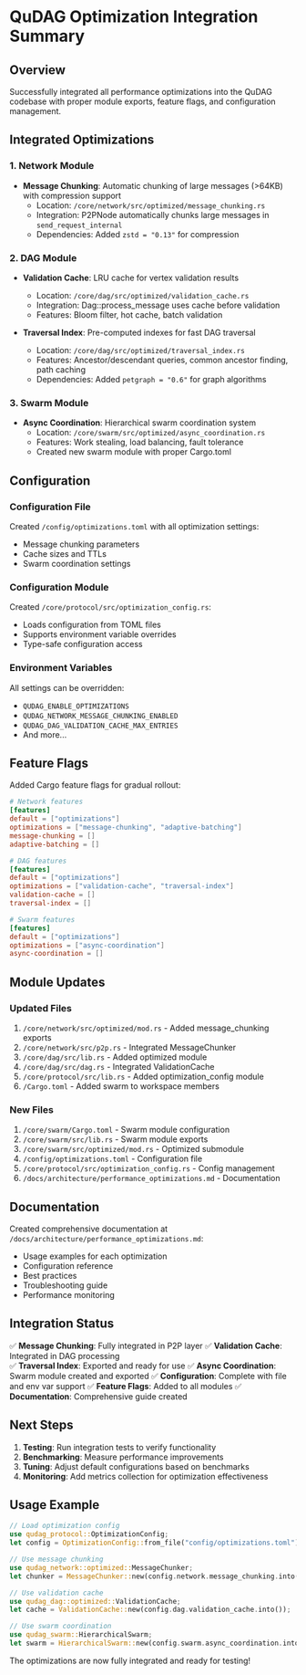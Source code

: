 # QuDAG Optimization Integration Summary

## Overview

Successfully integrated all performance optimizations into the QuDAG codebase with proper module exports, feature flags, and configuration management.

## Integrated Optimizations

### 1. Network Module
- **Message Chunking**: Automatic chunking of large messages (>64KB) with compression support
  - Location: `/core/network/src/optimized/message_chunking.rs`
  - Integration: P2PNode automatically chunks large messages in `send_request_internal`
  - Dependencies: Added `zstd = "0.13"` for compression

### 2. DAG Module  
- **Validation Cache**: LRU cache for vertex validation results
  - Location: `/core/dag/src/optimized/validation_cache.rs`
  - Integration: Dag::process_message uses cache before validation
  - Features: Bloom filter, hot cache, batch validation
  
- **Traversal Index**: Pre-computed indexes for fast DAG traversal
  - Location: `/core/dag/src/optimized/traversal_index.rs`
  - Features: Ancestor/descendant queries, common ancestor finding, path caching
  - Dependencies: Added `petgraph = "0.6"` for graph algorithms

### 3. Swarm Module
- **Async Coordination**: Hierarchical swarm coordination system
  - Location: `/core/swarm/src/optimized/async_coordination.rs`
  - Features: Work stealing, load balancing, fault tolerance
  - Created new swarm module with proper Cargo.toml

## Configuration

### Configuration File
Created `/config/optimizations.toml` with all optimization settings:
- Message chunking parameters
- Cache sizes and TTLs
- Swarm coordination settings

### Configuration Module
Created `/core/protocol/src/optimization_config.rs`:
- Loads configuration from TOML files
- Supports environment variable overrides
- Type-safe configuration access

### Environment Variables
All settings can be overridden:
- `QUDAG_ENABLE_OPTIMIZATIONS`
- `QUDAG_NETWORK_MESSAGE_CHUNKING_ENABLED`
- `QUDAG_DAG_VALIDATION_CACHE_MAX_ENTRIES`
- And more...

## Feature Flags

Added Cargo feature flags for gradual rollout:

```toml
# Network features
[features]
default = ["optimizations"]
optimizations = ["message-chunking", "adaptive-batching"]
message-chunking = []
adaptive-batching = []

# DAG features  
[features]
default = ["optimizations"]
optimizations = ["validation-cache", "traversal-index"]
validation-cache = []
traversal-index = []

# Swarm features
[features]
default = ["optimizations"]
optimizations = ["async-coordination"]
async-coordination = []
```

## Module Updates

### Updated Files
1. `/core/network/src/optimized/mod.rs` - Added message_chunking exports
2. `/core/network/src/p2p.rs` - Integrated MessageChunker
3. `/core/dag/src/lib.rs` - Added optimized module
4. `/core/dag/src/dag.rs` - Integrated ValidationCache
5. `/core/protocol/src/lib.rs` - Added optimization_config module
6. `/Cargo.toml` - Added swarm to workspace members

### New Files
1. `/core/swarm/Cargo.toml` - Swarm module configuration
2. `/core/swarm/src/lib.rs` - Swarm module exports
3. `/core/swarm/src/optimized/mod.rs` - Optimized submodule
4. `/config/optimizations.toml` - Configuration file
5. `/core/protocol/src/optimization_config.rs` - Config management
6. `/docs/architecture/performance_optimizations.md` - Documentation

## Documentation

Created comprehensive documentation at `/docs/architecture/performance_optimizations.md`:
- Usage examples for each optimization
- Configuration reference
- Best practices
- Troubleshooting guide
- Performance monitoring

## Integration Status

✅ **Message Chunking**: Fully integrated in P2P layer
✅ **Validation Cache**: Integrated in DAG processing  
✅ **Traversal Index**: Exported and ready for use
✅ **Async Coordination**: Swarm module created and exported
✅ **Configuration**: Complete with file and env var support
✅ **Feature Flags**: Added to all modules
✅ **Documentation**: Comprehensive guide created

## Next Steps

1. **Testing**: Run integration tests to verify functionality
2. **Benchmarking**: Measure performance improvements
3. **Tuning**: Adjust default configurations based on benchmarks
4. **Monitoring**: Add metrics collection for optimization effectiveness

## Usage Example

```rust
// Load optimization config
use qudag_protocol::OptimizationConfig;
let config = OptimizationConfig::from_file("config/optimizations.toml")?;

// Use message chunking
use qudag_network::optimized::MessageChunker;
let chunker = MessageChunker::new(config.network.message_chunking.into());

// Use validation cache
use qudag_dag::optimized::ValidationCache;
let cache = ValidationCache::new(config.dag.validation_cache.into());

// Use swarm coordination
use qudag_swarm::HierarchicalSwarm;
let swarm = HierarchicalSwarm::new(config.swarm.async_coordination.into());
```

The optimizations are now fully integrated and ready for testing!